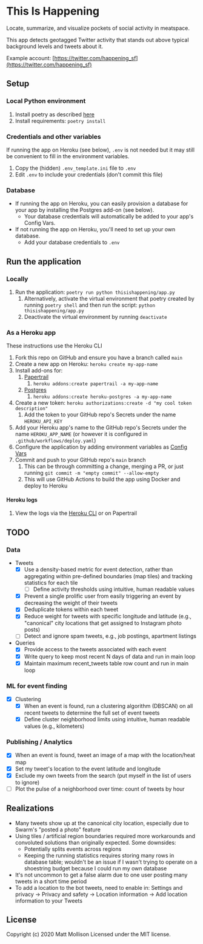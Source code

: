 # This Is Happening

Locate, summarize, and visualize pockets of social activity in meatspace.

This app detects geotagged Twitter activity that stands out above typical background levels and tweets about it.

Example account: [https://twitter.com/happening_sf](https://twitter.com/happening_sf)

## Setup

### Local Python environment

1. Install poetry as described [here](https://python-poetry.org/docs/#installation)
1. Install requirements: `poetry install`

### Credentials and other variables

If running the app on Heroku (see below), `.env` is not needed but it may still be convenient to fill in the environment variables.

1. Copy the (hidden) `.env_template.ini` file to `.env`
1. Edit `.env` to include your credentials (don't commit this file)

### Database

- If running the app on Heroku, you can easily provision a database for your app by installing the Postgres add-on (see below).
  - Your database credentials will automatically be added to your app's Config Vars.
- If not running the app on Heroku, you'll need to set up your own database.
  - Add your database credentials to `.env`

## Run the application

### Locally

1. Run the application: `poetry run python thisishappening/app.py`
   1. Alternatively, activate the virtual environment that poetry created by running `poetry shell` and then run the script: `python thisishappening/app.py`
   1. Deactivate the virtual environment by running `deactivate`

### As a Heroku app

These instructions use the Heroku CLI

1. Fork this repo on GitHub and ensure you have a branch called `main`
1. Create a new app on Heroku: `heroku create my-app-name`
1. Install add-ons for:
   1. [Papertrail](https://elements.heroku.com/addons/papertrail)
      1. `heroku addons:create papertrail -a my-app-name`
   1. [Postgres](https://elements.heroku.com/addons/heroku-postgresql)
      1. `heroku addons:create heroku-postgres -a my-app-name`
1. Create a new token: `heroku authorizations:create -d "my cool token description"`
   1. Add the token to your GitHub repo's Secrets under the name `HEROKU_API_KEY`
1. Add your Heroku app's name to the GitHub repo's Secrets under the name `HEROKU_APP_NAME` (or however it is configured in `.github/workflows/deploy.yaml`)
1. Configure the application by adding environment variables as [Config Vars](https://devcenter.heroku.com/articles/config-vars)
1. Commit and push to your GitHub repo's `main` branch
   1. This can be through committing a change, merging a PR, or just running `git commit -m "empty commit" --allow-empty`
   1. This will use GitHub Actions to build the app using Docker and deploy to Heroku

#### Heroku logs

1. View the logs via the [Heroku CLI](https://devcenter.heroku.com/articles/logging#view-logs) or on Papertrail

## TODO

### Data

- Tweets
  - [x] Use a density-based metric for event detection, rather than aggregating within pre-defined boundaries (map tiles) and tracking statistics for each tile
    - [ ] Define activity thresholds using intuitive, human readable values
  - [x] Prevent a single prolific user from easily triggering an event by decreasing the weight of their tweets
  - [x] Deduplicate tokens within each tweet
  - [x] Reduce weight for tweets with specific longitude and latitude (e.g., "canonical" city locations that get assigned to Instagram photo posts)
  - [ ] Detect and ignore spam tweets, e.g., job postings, apartment listings
- Queries
  - [x] Provide access to the tweets associated with each event
  - [x] Write query to keep most recent N days of data and run in main loop
  - [x] Maintain maximum recent_tweets table row count and run in main loop

### ML for event finding

- [x] Clustering
  - [x] When an event is found, run a clustering algorithm (DBSCAN) on all recent tweets to determine the full set of event tweets
  - [x] Define cluster neighborhood limits using intuitive, human readable values (e.g., kilometers)

### Publishing / Analytics

- [x] When an event is found, tweet an image of a map with the location/heat map
- [x] Set my tweet's location to the event latitude and longitude
- [x] Exclude my own tweets from the search (put myself in the list of users to ignore)
- [ ] Plot the pulse of a neighborhood over time: count of tweets by hour

## Realizations

- Many tweets show up at the canonical city location, especially due to Swarm's "posted a photo" feature
- Using tiles / artificial region boundaries required more workarounds and convoluted solutions than originally expected. Some downsides:
  - Potentially splits events across regions
  - Keeping the running statistics requires storing many rows in database table; wouldn't be an issue if I wasn't trying to operate on a shoestring budget because I could run my own database
- It's not uncommon to get a false alarm due to one user posting many tweets in a short time period
- To add a location to the bot tweets, need to enable in: Settings and privacy -> Privacy and safety -> Location information -> Add location information to your Tweets

## License

Copyright (c) 2020 Matt Mollison Licensed under the MIT license.
